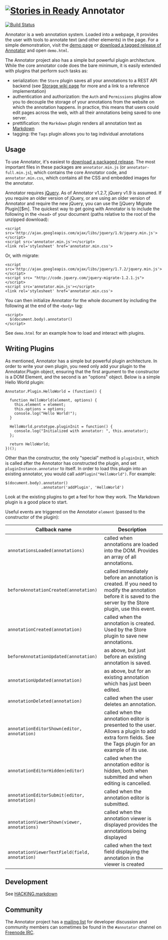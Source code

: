 [![Stories in Ready](https://badge.waffle.io/okfn/annotator.png?label=ready&title=Ready)](https://waffle.io/okfn/annotator)
Annotator
=========

[![Build Status](https://secure.travis-ci.org/okfn/annotator.png)](http://travis-ci.org/okfn/annotator)

Annotator is a web annotation system. Loaded into a webpage, it provides the
user with tools to annotate text (and other elements) in the page. For a simple
demonstration, visit the [demo page][dp] or [download a tagged release of
Annotator][dl] and open `demo.html`.

[dp]: http://okfn.github.com/annotator/demo/
[dl]: https://github.com/okfn/annotator/downloads

The Annotator project also has a simple but powerful plugin architecture. While
the core annotator code does the bare minimum, it is easily extended with
plugins that perform such tasks as:

- serialization: the `Store` plugin saves all your annotations to a REST API
  backend (see [Storage wiki page][storage] for more and a link to a reference
  implementation)
- authentication and authorization: the `Auth` and `Permissions` plugins allow
  you to decouple the storage of your annotations from the website on which the
  annotation happens. In practice, this means that users could edit pages across
  the web, with all their annotations being saved to one server.
- prettification: the `Markdown` plugin renders all annotation text as
  [Markdown][md]
- tagging: the `Tags` plugin allows you to tag individual annotations

[md]: http://daringfireball.net/projects/markdown/
[storage]: https://github.com/okfn/annotator/wiki/Storage

Usage
-----

To use Annotator, it's easiest to [download a packaged release][dl]. The most
important files in these packages are `annotator.min.js` (or
`annotator-full.min.js`), which contains the core Annotator code, and
`annotator.min.css`, which contains all the CSS and embedded images for the
annotator.

Annotator requires [jQuery][$]. As of Annotator v1.2.7, jQuery v1.9 is assumed.
If you require an older version of jQuery, or are using an older version of
Annotator and require the new jQuery, you can use the [jQuery Migrate Plugin][$m].
The quickest way to get going with Annotator is to include the following in the
`<head>` of your document (paths relative to the root of the unzipped download):

    <script src='http://ajax.googleapis.com/ajax/libs/jquery/1.9/jquery.min.js'></script>
    <script src='annotator.min.js'></script>
    <link rel='stylesheet' href='annotator.min.css'>
    
Or, with migrate:

    <script src='http://ajax.googleapis.com/ajax/libs/jquery/1.7.2/jquery.min.js'></script>
    <script src= "http://code.jquery.com/jquery-migrate-1.2.1.js"></script>
    <script src='annotator.min.js'></script>
    <link rel='stylesheet' href='annotator.min.css'>

[$]: http://jquery.com/
[$m]: http://plugins.jquery.com/migrate/

You can then initialize Annotator for the whole document by including the
following at the end of the `<body>` tag:

    <script>
      $(document.body).annotator()
    </script>

See `demo.html` for an example how to load and interact with plugins.

Writing Plugins
---------------

As mentioned, Annotator has a simple but powerful plugin architecture. In order
to write your own plugin, you need only add your plugin to the Annotator.Plugin
object, ensuring that the first argument to the constructor is a DOM Element,
and the second is an "options" object. Below is a simple Hello World plugin:

    Annotator.Plugin.HelloWorld = (function() {

      function HelloWorld(element, options) {
        this.element = element;
        this.options = options;
        console.log("Hello World!");
      }

      HelloWorld.prototype.pluginInit = function() {
        console.log("Initialized with annotator: ", this.annotator);
      };

      return HelloWorld;
    })();

Other than the constructor, the only "special" method is `pluginInit`, which is
called after the Annotator has constructed the plugin, and set
`pluginInstance.annotator` to itself. In order to load this plugin into an
existing annotator, you would call `addPlugin("HelloWorld")`. For example:

    $(document.body).annotator()
                    .annotator('addPlugin', 'HelloWorld')

Look at the existing plugins to get a feel for how they work. The Markdown
plugin is a good place to start.

Useful events are triggered on the Annotator `element` (passed to the
constructor of the plugin):

Callback name                                  | Description
---------------------------------------------- | -----------
`annotationsLoaded(annotations)`               | called when annotations are loaded into the DOM. Provides an array of all annotations.
`beforeAnnotationCreated(annotation)`          | called immediately before an annotation is created. If you need to modify the annotation before it is saved to the server by the Store plugin, use this event.
`annotationCreated(annotation)`                | called when the annotation is created. Used by the Store plugin to save new annotations.
`beforeAnnotationUpdated(annotation)`          | as above, but just before an existing annotation is saved.
`annotationUpdated(annotation)`                | as above, but for an existing annotation which has just been edited.
`annotationDeleted(annotation)`                | called when the user deletes an annotation.
`annotationEditorShown(editor, annotation)`    | called when the annotation editor is presented to the user. Allows a plugin to add extra form fields. See the Tags plugin for an example of its use.
`annotationEditorHidden(editor)`               | called when the annotation editor is hidden, both when submitted and when editing is cancelled.
`annotationEditorSubmit(editor, annotation)`   | called when the annotation editor is submitted.
`annotationViewerShown(viewer, annotations)`   | called when the annotation viewer is displayed provides the annotations being displayed
`annotationViewerTextField(field, annotation)` | called when the text field displaying the annotation in the viewer is created

Development
-----------

See [HACKING.markdown](./HACKING.markdown)

Community
---------

The Annotator project has a [mailing list][dev] for developer discussion and
community members can sometimes be found in the `#annotator` channel on
[Freenode IRC][irc].

[dev]: http://lists.okfn.org/mailman/listinfo/annotator-dev
[irc]: http://freenode.net/


